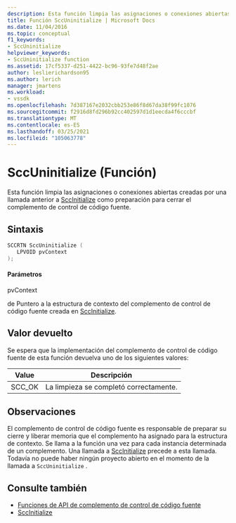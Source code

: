```yaml
---
description: Esta función limpia las asignaciones o conexiones abiertas creadas por una llamada anterior a SccInitialize como preparación para cerrar el complemento de control de código fuente.
title: Función SccUninitialize | Microsoft Docs
ms.date: 11/04/2016
ms.topic: conceptual
f1_keywords:
- SccUninitialize
helpviewer_keywords:
- SccUninitialize function
ms.assetid: 17cf5337-d251-4422-bc96-93fe7d48f2ae
author: leslierichardson95
ms.author: lerich
manager: jmartens
ms.workload:
- vssdk
ms.openlocfilehash: 7d387167e2032cbb253e86f8d67da38f99fc1076
ms.sourcegitcommit: f2916d8fd296b92cc402597d1d1eecda4f6cccbf
ms.translationtype: MT
ms.contentlocale: es-ES
ms.lasthandoff: 03/25/2021
ms.locfileid: "105063778"
---
```

# <a name="sccuninitialize-function"></a>SccUninitialize (Función)
Esta función limpia las asignaciones o conexiones abiertas creadas por una llamada anterior a [SccInitialize](../extensibility/sccinitialize-function.md) como preparación para cerrar el complemento de control de código fuente.

## <a name="syntax"></a>Sintaxis

```cpp
SCCRTN SccUninitialize (
   LPVOID pvContext
);
```

#### <a name="parameters"></a>Parámetros
 pvContext

de Puntero a la estructura de contexto del complemento de control de código fuente creada en [SccInitialize](../extensibility/sccinitialize-function.md).

## <a name="return-value"></a>Valor devuelto
 Se espera que la implementación del complemento de control de código fuente de esta función devuelva uno de los siguientes valores:

|Value|Descripción|
|-----------|-----------------|
|SCC_OK|La limpieza se completó correctamente.|

## <a name="remarks"></a>Observaciones
 El complemento de control de código fuente es responsable de preparar su cierre y liberar memoria que el complemento ha asignado para la estructura de contexto. Se llama a la función una vez para cada instancia determinada de un complemento. Una llamada a [SccInitialize](../extensibility/sccinitialize-function.md) precede a esta llamada. Todavía no puede haber ningún proyecto abierto en el momento de la llamada a `SccUninitialize` .

## <a name="see-also"></a>Consulte también
- [Funciones de API de complemento de control de código fuente](../extensibility/source-control-plug-in-api-functions.md)
- [SccInitialize](../extensibility/sccinitialize-function.md)
